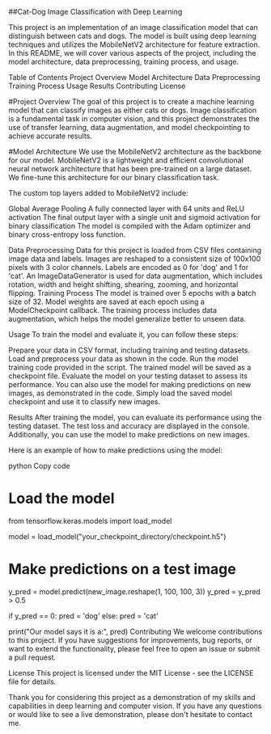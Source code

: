 ##Cat-Dog Image Classification with Deep Learning

This project is an implementation of an image classification model that can distinguish between cats and dogs. The model is built using deep learning techniques and utilizes the MobileNetV2 architecture for feature extraction. In this README, we will cover various aspects of the project, including the model architecture, data preprocessing, training process, and usage.

Table of Contents
Project Overview
Model Architecture
Data Preprocessing
Training Process
Usage
Results
Contributing
License

#Project Overview
The goal of this project is to create a machine learning model that can classify images as either cats or dogs. Image classification is a fundamental task in computer vision, and this project demonstrates the use of transfer learning, data augmentation, and model checkpointing to achieve accurate results.

#Model Architecture
We use the MobileNetV2 architecture as the backbone for our model. MobileNetV2 is a lightweight and efficient convolutional neural network architecture that has been pre-trained on a large dataset. We fine-tune this architecture for our binary classification task.

The custom top layers added to MobileNetV2 include:

Global Average Pooling
A fully connected layer with 64 units and ReLU activation
The final output layer with a single unit and sigmoid activation for binary classification
The model is compiled with the Adam optimizer and binary cross-entropy loss function.

Data Preprocessing
Data for this project is loaded from CSV files containing image data and labels.
Images are reshaped to a consistent size of 100x100 pixels with 3 color channels.
Labels are encoded as 0 for 'dog' and 1 for 'cat'.
An ImageDataGenerator is used for data augmentation, which includes rotation, width and height shifting, shearing, zooming, and horizontal flipping.
Training Process
The model is trained over 5 epochs with a batch size of 32. Model weights are saved at each epoch using a ModelCheckpoint callback. The training process includes data augmentation, which helps the model generalize better to unseen data.

Usage
To train the model and evaluate it, you can follow these steps:

Prepare your data in CSV format, including training and testing datasets.
Load and preprocess your data as shown in the code.
Run the model training code provided in the script.
The trained model will be saved as a checkpoint file.
Evaluate the model on your testing dataset to assess its performance.
You can also use the model for making predictions on new images, as demonstrated in the code. Simply load the saved model checkpoint and use it to classify new images.

Results
After training the model, you can evaluate its performance using the testing dataset. The test loss and accuracy are displayed in the console. Additionally, you can use the model to make predictions on new images.

Here is an example of how to make predictions using the model:

python
Copy code
# Load the model
from tensorflow.keras.models import load_model

model = load_model("your_checkpoint_directory/checkpoint.h5")

# Make predictions on a test image
y_pred = model.predict(new_image.reshape(1, 100, 100, 3))
y_pred = y_pred > 0.5

if y_pred == 0:
    pred = 'dog'
else:
    pred = 'cat'

print("Our model says it is a:", pred)
Contributing
We welcome contributions to this project. If you have suggestions for improvements, bug reports, or want to extend the functionality, please feel free to open an issue or submit a pull request.

License
This project is licensed under the MIT License - see the LICENSE file for details.

Thank you for considering this project as a demonstration of my skills and capabilities in deep learning and computer vision. If you have any questions or would like to see a live demonstration, please don't hesitate to contact me.


